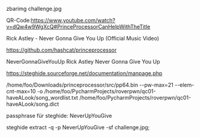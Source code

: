  
zbarimg challenge.jpg

QR-Code:https://www.youtube.com/watch?v=dQw4w9WgXcQ#PrinceProcessorCanHelpWithTheTitle

Rick Astley - Never Gonna Give You Up (Official Music Video)

https://github.com/hashcat/princeprocessor

NeverGonnaGiveYouUp
Rick
Astley
Never
Gonna
Give
You
Up


https://steghide.sourceforge.net/documentation/manpage.php


/home/foo/Downloads/princeprocessor/src/pp64.bin --pw-max=21 --elem-cnt-max=10  -o /home/foo/PycharmProjects/roverpwn/qc01-haveALook/song_wordlist.txt /home/foo/PycharmProjects/roverpwn/qc01-haveALook/song.dict


passphrase für steghide: NeverUpYouGive

steghide extract -q -p NeverUpYouGive -sf challenge.jpg;